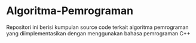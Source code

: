 # Algoritma-Pemrograman

Repositori ini berisi kumpulan source code terkait algoritma pemrograman yang diimplementasikan dengan menggunakan bahasa pemrograman C++
